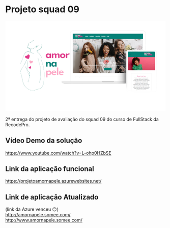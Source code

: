 # Projeto squad 09

![Mockups](https://github.com/EngMateusCardoso/Projeto_RecodePro_Squaud09_Entrega02/blob/main/AmorNaPele.png)

2ª entrega do projeto de avaliação do squad 09 do curso de FullStack da RecodePro.
 
 
## Vídeo Demo da solução
https://www.youtube.com/watch?v=L-ohp0HZbSE

## Link da aplicação funcional 
https://projetoamornapele.azurewebsites.net/

## Link de aplicação Atualizado
(link da Azure venceu 😔)
<br/>
http://amornapele.somee.com/
<br/>
http://www.amornapele.somee.com/
